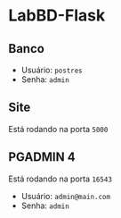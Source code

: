 # LabBD-Flask

## Banco

- Usuário: `postres`
- Senha: `admin`

## Site
Está rodando na porta `5000`

## PGADMIN 4 
Está rodando na porta `16543`
- Usuário: `admin@main.com`
- Senha: `admin`
